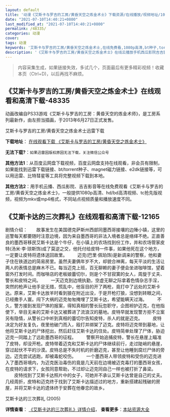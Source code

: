 ```yaml
---
layout: default
title: '动漫《艾斯卡与罗吉的工房/黄昏天空之炼金术士》下载资源/在线播放/视频地址/1080p/高清/蓝光'
date: "2021-07-10T14:40:21+0800"
last_modified_at: "2021-07-10T14:40:21+0800"
permalink: /48335/
categories: 动漫
cover:
tags: 动漫
keywords: '艾斯卡与罗吉的工房/黄昏天空之炼金术士,在线免费看,1080p高清,bt种子,torrent,百度云盘,magnet,磁力链,迅雷下载资源'
description: '《艾斯卡与罗吉的工房/黄昏天空之炼金术士》在线云播放手机西瓜影院吉吉影音免费看，1080p高清bd/hd未删减完整版和tc抢先枪版，mkv/mp4格式，附带bt/torrent种子、magnet/磁力链、百度云盘、网盘资源迅雷下载链接'
---
```


>内容采集生成，如果链接失效，多试几个，页面最后有更多精彩视频！收藏本页（Ctrl+D)，以后再找不麻烦。


## 《艾斯卡与罗吉的工房/黄昏天空之炼金术士》在线观看和高清下载-48335

动画改编自PS33游戏《艾斯卡与罗吉的工房：黄昏天空的炼金术师》，是工房系列最新作，由左担当插画，于2013年6月27日正式发售。</p>


艾斯卡与罗吉的工房/黄昏天空之炼金术士迅雷下载

**下载地址**： [在线观看下载 《艾斯卡与罗吉的工房/黄昏天空之炼金术士》](https://www.993dy.com//vod-detail-id-5296.html) 


**无法下载?**：`如果迅雷因版权原因无法下载，关注微信公众号 `

**其他方法1**：从百度云网盘下载视频，百度云网盘支持在线观看，非会员有限制，如果能找到迅雷下载链接、bt/torrent种子、magnet磁力链接、e2dk链接等，可以用迅雷、比特彗星等工具将完整视频下载到本地。

**其他方法2**：用手机云播、西瓜影院、吉吉影音等在线免费观看《艾斯卡与罗吉的工房/黄昏天空之炼金术士》，一般提供1080p高清、hd/bd高清视频、tc抢先版视频，视频为mkv或mp4格式，不同站点视频质量和播放速度不同。


## 《艾斯卡达的三次葬礼》在线观看和高清下载-12165

剧情介绍：　　故事发生在美国德克萨斯州西部同墨西哥接壤的边陲小镇，这里的巡警每天都要随时注意边境，因为来自墨西哥的非法入境者总是络绎不绝。正直善良的墨西哥移民艾斯卡达是个牛仔，在小镇上的农场找到份工作，并和农场管家皮特(汤米·李·琼斯饰)成了莫逆之交，他托付给皮特一件事，如果他死在这个地方，一定要让皮特将遗体送回故里。 　　迈克(巴里·佩珀饰)是新调来的警察，他和妻子住在铁道边的简易房里。虽然夫妻俩年岁不大，却貌合神离，每天平淡的生活让两人的表情总是麻木不已。每当迈克上班，百无聊赖的妻子便会坐进咖啡馆，望着窗外打发时间。而咖啡店的老板娘蕾切尔，则是个不甘寂寞的女人，周旋于丈夫、警长和皮特之间。 　　一天迈克到边境执勤，空虚无聊之际拿着色情杂志手淫，突然的枪声让他手足无措，慌乱中，他盲目的开了两枪，竟打中了远处的艾斯卡达。原来，艾斯卡达放羊时看到狼在附近出没，于是开枪打狼，没想到转眼之间，已经撒手人寰。闯下大祸的迈克匆匆掩埋了艾斯卡达，希望能瞒天过海。 　　不久，警方接到发现尸体的报案，得知真相的警长玩忽职守，企图袒护迈克，在他指使下，举目无亲的艾斯卡达又被葬进了流浪汉的墓地。皮特早就发现警方拒不立案另有隐情，从警长口中听到真相的蕾切尔告知皮特，杀人的就是迈克。 　　皮特决定为好友复仇，夜里他破门而入，殴打并绑架了迈克。皮特将迈克带到墓地，让他将艾斯卡达的尸体挖出，然后赶往艾斯卡达的住处。皮特简单处理了尸体，胁迫迈克一同踏上了远赴墨西哥的征程。 　　警察开始追捕皮特，警长在悬崖上瞄准了皮特，却没开枪。皮特带着迈克和艾斯卡达的尸体继续前行，走过陡峭的悬崖，穿过起伏不平的沙漠。皮特总是不失时机的折磨迈克，甚至让他睡到腐烂尸体的旁边。迈克尝试逃跑，却被毒蛇咬伤。 　　一个墨西哥人带领皮特和受伤的迈克进入了墨西哥境内，为迈克医治毒伤的竟是几天前在边境被迈克毒打的墨西哥女孩，在皮特的请求下，女孩同意帮助，不过却让迈克同自己一样也被打折了鼻梁。 　　皮特找到了艾斯卡达照片中的女子，可她并不承认艾斯卡达曾是自己的丈夫。几经周折，皮特和迈克终于找到了艾斯卡达描述过的地方，重新搭建起残破的房屋，并将艾斯卡达的遗体终于安葬在他眷恋的故乡。


艾斯卡达的三次葬礼 (2005)

**详情查看**： [《艾斯卡达的三次葬礼》详情介绍](/movie/12165/)， **查看更多**：[本站资源大全](/movie/t/all/)

